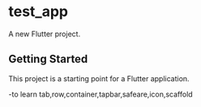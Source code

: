 # test_app

A new Flutter project.

## Getting Started

This project is a starting point for a Flutter application.

-to learn tab,row,container,tapbar,safeare,icon,scaffold
